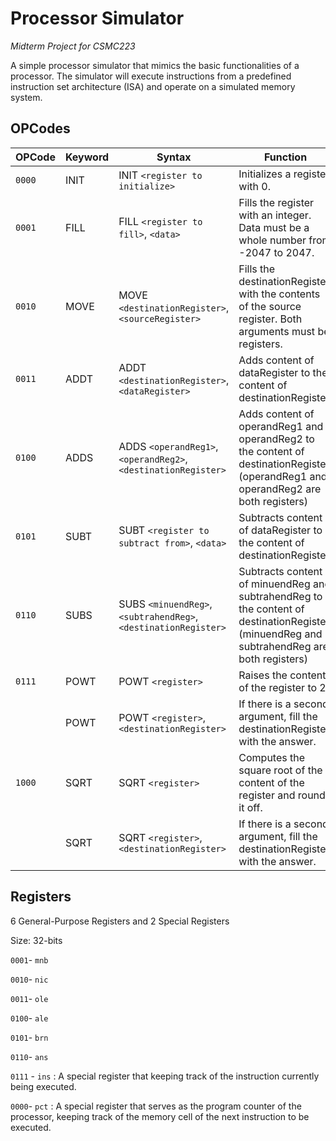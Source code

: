 # Processor Simulator

_Midterm Project for CSMC223_

A simple processor simulator that mimics the basic functionalities of a processor. The simulator will execute instructions from a predefined instruction set architecture (ISA) and operate on a simulated memory system.

## OPCodes

| OPCode     | Keyword     | Syntax                                                   | Function |
| ---------- | ----------- | -------------------------------------------------------- | ------------------------------
| `0000`     | INIT        | INIT `<register to initialize>`                          | Initializes a register with 0.
| `0001`     | FILL        | FILL `<register to fill>`, `<data>`                      | Fills the register with an integer. Data must be a whole number from -2047 to 2047.
| `0010`     | MOVE        | MOVE `<destinationRegister>`, `<sourceRegister>`         | Fills the destinationRegister with the contents of the source register. Both arguments must be registers.
| `0011`     | ADDT        | ADDT `<destinationRegister>`, `<dataRegister>`           | Adds content of dataRegister to the content of destinationRegister.
| `0100`     | ADDS        | ADDS `<operandReg1>`, `<operandReg2>`, `<destinationRegister>` | Adds content of operandReg1 and operandReg2 to the content of destinationRegister. (operandReg1 and operandReg2 are both registers)
| `0101`     | SUBT        | SUBT `<register to subtract from>`, `<data>`             | Subtracts content of dataRegister to the content of destinationRegister.
| `0110`     | SUBS        | SUBS `<minuendReg>`, `<subtrahendReg>`, `<destinationRegister>`| Subtracts content of minuendReg and subtrahendReg to the content of destinationRegister. (minuendReg and subtrahendReg are both registers)
| `0111`     | POWT        | POWT `<register>`                                        | Raises the content of the register to 2
|            | POWT        | POWT `<register>`, `<destinationRegister>`               | If there is a second argument, fill the destinationRegister with the answer.
| `1000`     | SQRT        | SQRT `<register>`                                        | Computes the square root of the content of the register and rounds it off.
|            | SQRT        | SQRT `<register>`, `<destinationRegister>`               | If there is a second argument, fill the destinationRegister with the answer.

## Registers

6 General-Purpose Registers and 2 Special Registers

Size: 32-bits

`0001`- `mnb`

`0010`- `nic`

`0011`- `ole`

`0100`- `ale`

`0101`- `brn`

`0110`- `ans`

`0111` - `ins` : A special register that keeping track of the instruction currently being executed.

`0000`- `pct` : A special register that serves as the program counter of the processor, keeping track of the memory cell of the next instruction to be executed.

